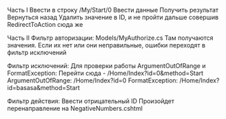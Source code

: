 ﻿Часть I
Ввести в строку /My/Start/0
Ввести данные
Получить результат
Вернуться назад
Удалить значение в ID, и не пройти дальше совершив RedirectToAction сюда же

Часть II
Фильтр авторизации:
Models/MyAuthorize.cs
Там получаются значения. Если их нет или они неправильные, ошибки переходят в фильтр исключений

Фильтр исключений:
Для проверки работы ArgumentOutOfRange и FormatException:
Перейти сюда - /Home/Index?id=0&method=Start 
ArgumentOutOfRange: /Home/Index?id=0
FormatException: /Home/Index?id=basasa&method=Start 

Фильтр дейcтвия:
Ввести отрицательный ID
Произойдет перенаправление на NegativeNumbers.cshtml